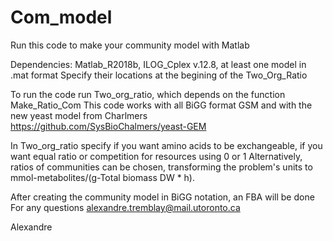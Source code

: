 # Com_model
Run this code to make your community model with Matlab

Dependencies: Matlab_R2018b, ILOG_Cplex v.12.8, at least one model in .mat format 
Specify their locations at the begining of the Two_Org_Ratio

To run the code run Two_org_ratio, which depends on the function Make_Ratio_Com
This code works with all BiGG format GSM and with the new yeast model from Charlmers https://github.com/SysBioChalmers/yeast-GEM

In Two_org_ratio specify if you want amino acids to be exchangeable, if you want equal ratio or competition for resources using 0 or 1 
Alternatively, ratios of communities can be chosen, transforming the problem's units to mmol-metabolites/(g-Total biomass DW * h).

After creating the community model in BiGG notation, an FBA will be done
For any questions
alexandre.tremblay@mail.utoronto.ca

Alexandre
